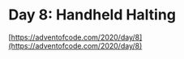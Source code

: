 # Day 8: Handheld Halting

[https://adventofcode.com/2020/day/8](https://adventofcode.com/2020/day/8)

